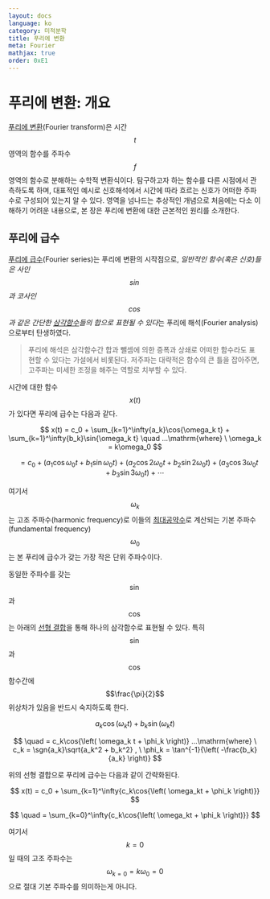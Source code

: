 ```yaml
---
layout: docs
language: ko
category: 미적분학
title: 푸리에 변환
meta: Fourier
mathjax: true
order: 0xE1
---
```

# 푸리에 변환: 개요
[푸리에 변환](https://ko.wikipedia.org/wiki/푸리에_변환)(Fourier transform)은 시간 $$t$$ 영역의 함수를 주파수 $$f$$ 영역의 함수로 분해하는 수학적 변환식이다. 탐구하고자 하는 함수를 다른 시점에서 관측하도록 하며, 대표적인 예시로 신호해석에서 시간에 따라 흐르는 신호가 어떠한 주파수로 구성되어 있는지 알 수 있다. 영역을 넘나드는 추상적인 개념으로 처음에는 다소 이해하기 어려운 내용으로, 본 장은 푸리에 변환에 대한 근본적인 원리를 소개한다.

## 푸리에 급수
[푸리에 급수](https://ko.wikipedia.org/wiki/푸리에_급수)(Fourier series)는 푸리에 변환의 시작점으로, *일반적인 함수(혹은 신호)들은 사인 $$\sin$$과 코사인 $$\cos$$과 같은 간단한 [삼각함수](https://ko.wikipedia.org/wiki/삼각함수)들의 합으로 표현될 수 있다*는 푸리에 해석(Fourier analysis)으로부터 탄생하였다.

> 푸리에 해석은 삼각함수간 합과 뺄셈에 의한 증폭과 상쇄로 어떠한 함수라도 표현할 수 있다는 가설에서 비롯된다. 저주파는 대략적은 함수의 큰 틀을 잡아주면, 고주파는 미세한 조정을 해주는 역할로 치부할 수 있다.

시간에 대한 함수 $$x(t)$$가 있다면 푸리에 급수는 다음과 같다.

$$
x(t) = c_0 + \sum_{k=1}^\infty{a_k}\cos{\omega_k t} + \sum_{k=1}^\infty{b_k}\sin{\omega_k t}  \quad ...\mathrm{where} \ \omega_k = k\omega_0
$$

$$
\quad = c_0 + \left( a_1\cos{\omega_0t} + b_1\sin{\omega_0t} \right) + \left( a_2\cos{2\omega_0t} + b_2\sin{2\omega_0t} \right) + \left( a_3\cos{3\omega_0t} + b_3\sin{3\omega_0t} \right) + \cdots
$$

여기서 $$\omega_k$$는 고조 주파수(harmonic frequency)로 이들의 [최대공약수](https://ko.wikipedia.org/wiki/최대공약수)로 계산되는 기본 주파수(fundamental frequency) $$\omega_0$$는 본 푸리에 급수가 갖는 가장 작은 단위 주파수이다.

동일한 주파수를 갖는 $$\sin$$과 $$\cos$$는 아래의 [선형 결합](https://en.wikipedia.org/wiki/List_of_trigonometric_identities#Linear_combinations)을 통해 하나의 삼각함수로 표현될 수 있다. 특히 $$\sin$$과 $$\cos$$ 함수간에 $$\frac{\pi}{2}$$ 위상차가 있음을 반드시 숙지하도록 한다.

$$
a_k\cos{\left( \omega_k t \right)} + b_k\sin{\left( \omega_k t \right)}
$$

$$
\quad = c_k\cos{\left( \omega_k t + \phi_k \right)} ...\mathrm{where} \ c_k = \sgn{a_k}\sqrt{a_k^2 + b_k^2} , \ \phi_k = \tan^{-1}{\left( -\frac{b_k}{a_k} \right)} 
$$

위의 선형 결합으로 푸리에 급수는 다음과 같이 간략화된다.

$$
x(t) = c_0 + \sum_{k=1}^\infty{c_k\cos{\left( \omega_kt + \phi_k \right)}}
$$

$$
\quad = \sum_{k=0}^\infty{c_k\cos{\left( \omega_kt + \phi_k \right)}}
$$

여기서 $$k=0$$일 때의 고조 주파수는 $$\omega_{k=0} = k\omega_0 = 0$$으로 절대 기본 주파수를 의미하는게 아니다.

